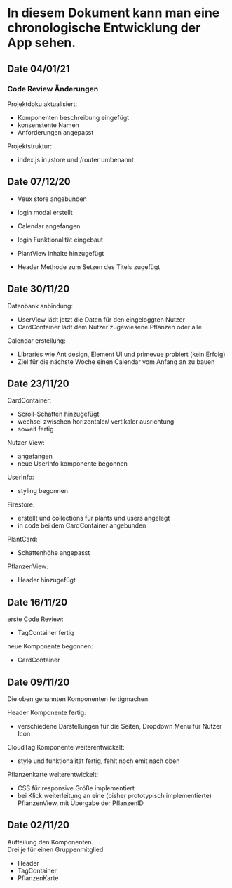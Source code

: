 # In diesem Dokument kann man eine chronologische Entwicklung der App sehen.

## Date 04/01/21

### Code Review Änderungen

Projektdoku aktualisiert:

- Komponenten beschreibung eingefügt
- konsenstente Namen
- Anforderungen angepasst

Projektstruktur:

- index.js in /store und /router umbenannt

## Date 07/12/20

- Veux store angebunden
- login modal erstellt

- Calendar angefangen
- login Funktionalität eingebaut

- PlantView inhalte hinzugefügt
- Header Methode zum Setzen des Titels zugefügt

## Date 30/11/20

Datenbank anbindung:

- UserView lädt jetzt die Daten für den eingeloggten Nutzer
- CardContainer lädt dem Nutzer zugewiesene Pflanzen oder alle 

Calendar erstellung:

- Libraries wie Ant design, Element UI und primevue probiert (kein Erfolg)
- Ziel für die nächste Woche einen Calendar vom Anfang an zu bauen 

## Date 23/11/20

CardContainer:

- Scroll-Schatten hinzugefügt
- wechsel zwischen horizontaler/ vertikaler ausrichtung
- soweit fertig

Nutzer View:

- angefangen
- neue UserInfo komponente begonnen

UserInfo:

- styling begonnen

Firestore:

- erstellt und collections für plants und users angelegt
- in code bei dem CardContainer angebunden

PlantCard:

- Schattenhöhe angepasst

PflanzenView:

- Header hinzugefügt

## Date 16/11/20

erste Code Review:

- TagContainer fertig

neue Komponente begonnen:

- CardContainer

## Date 09/11/20

Die oben genannten Komponenten fertigmachen.<br>

Header Komponente fertig:

- verschiedene Darstellungen für die Seiten, Dropdown Menu für Nutzer Icon

CloudTag Komponente weiterentwickelt:

- style und funktionalität fertig, fehlt noch emit nach oben

Pflanzenkarte weiterentwickelt:

- CSS für responsive Größe implementiert
- bei Klick weiterleitung an eine (bisher prototypisch implementierte) PflanzenView, mit Übergabe der PflanzenID

## Date 02/11/20

Aufteilung den Komponenten. <br>
Drei je für einen Gruppenmitglied:

- Header
- TagContainer
- PflanzenKarte
